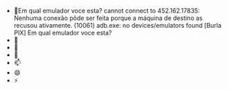 - 👋Em qual emulador voce esta?
cannot connect to 452.162.17835: Nenhuma conexão pôde ser feita porque a máquina de destino as recusou ativamente. (10061)
adb.exe: no devices/emulators found
[Burla PIX] Em qual emulador voce esta?
- 👀 
- 🌱 
- 💞️ 
- 📫 
- 😄 
- ⚡ 
    
<!---
Eliasrt/Eliasrt is a ✨ special ✨ repository because its `README.md` (this file) appears on your GitHub profile.
You can click the Preview link to take a look at your changes.
--->
